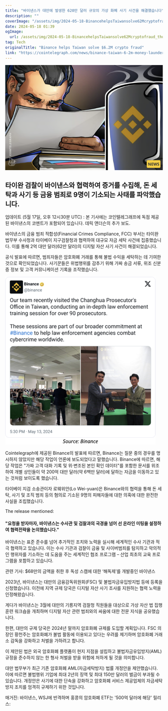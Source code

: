 ```yaml
---
title: "바이낸스가 대만에 발생한 620만 달러 규모의 가상 화폐 사기 사건을 해결했습니다"
description: ""
coverImage: "/assets/img/2024-05-18-BinancehelpsTaiwansolve62Mcryptofraud_thumbnail.png"
date: 2024-05-18 01:39
ogImage: 
  url: /assets/img/2024-05-18-BinancehelpsTaiwansolve62Mcryptofraud_thumbnail.png
tag: Tech
originalTitle: "Binance helps Taiwan solve $6.2M crypto fraud"
link: "https://cointelegraph.com/news/binance-taiwan-6-2m-money-laundering"
---
```



![바이낸스 도움으로 타이완이 62백만달러 암호화폐 사기 사건 해결](/assets/img/2024-05-18-BinancehelpsTaiwansolve62Mcryptofraud_thumbnail.png)

## 타이완 검찰이 바이낸스와 협력하여 증거를 수집해, 돈 세탁과 사기 등 금융 범죄로 9명이 기소되는 사태를 파악했습니다.

업데이트 (5월 17일, 오후 12시30분 UTC) : 본 기사에는 코인텔레그래프에 독점 제공된 바이낸스의 코멘트가 포함되어 있습니다. 데릭 앤더슨의 추가 보도.

바이낸스의 금융 범죄 적합성(Financial Crimes Compliance, FCC) 부서는 타이완 법무부 수사청과 타이베이 지구검찰청과 협력하여 대규모 자금 세탁 사건에 집중했습니다. 이를 통해 2억 대만 달러(62만 달러)의 디지털 자산 사기 사건이 해결되었습니다.

<div class="content-ad"></div>

공식 발표에 따르면, 범죄자들은 암호화폐 거래를 통해 불법 수익을 세탁하는 데 기여한 것으로 확인되었습니다. 사기꾼들은 위법행위를 감추기 위해 가짜 송금 서류, 위조 신분증 정보 및 고객 커뮤니케이션 기록을 조작했습니다.

![이미지](/assets/img/2024-05-18-BinancehelpsTaiwansolve62Mcryptofraud_0.png)

Cointelegraph에 제공된 Binance의 발표에 따르면, Binance는 질문 중의 경우를 명시하지 않았지만 해당 작업이 언론에 보도되었다고 말했습니다. Binance에 따르면, 해당 작업은 "가짜 고객 대화 기록 및 위·변조된 본인 확인 데이터"를 포함한 문서를 위조하여 개별 상인들이 약 200억 대만 달러(약 6백만 달러)에 달하는 자금을 이동하고 있는 것처럼 보이도록 했습니다.

타이베이 지검 소송관이자 로웨위안(Lo Wei-yuan)은 Binance와의 협력을 통해 돈 세탁, 사기 및 조직 범죄 등의 혐의로 기소된 9명의 피해자들에 대한 의혹에 대한 완전한 사실을 조립했습니다.

<div class="content-ad"></div>

The release mentioned:

#### "요청을 받자마자, 바이낸스는 수사관 및 검찰과의 국경을 넘어 선 온라인 미팅을 설정하여 협력전략을 논의했습니다."

바이낸스는 표준 준수를 넘어 추가적인 조치와 노력을 실시해 세계적인 수사 기관과 적극 협력하고 있습니다. 이는 수사 기관과 검찰이 금융 및 사이버범죄를 탐지하고 악의적인 행위자를 기소하는 데 도움을 주는 세계적인 협조 프로그램 – 산업 최초의 교육 프로그램을 포함하고 있습니다.

관련 기사: $68만의 금액을 취한 후 독성 스캠에 대한 ‘해독제’를 개발중인 바이낸스

<div class="content-ad"></div>

2023년, 바이낸스는 대만의 금융감독위원회(FSC) 및 불법자금유입방지법 등에 등록을 신청했습니다. 이전에 지역 규제 당국은 디지털 자산 사기 조사를 지원하는 협력 노력을 인정해왔습니다.

게다가 바이낸스는 3월에 대만의 기릉지역 검찰청 직원들을 대상으로 가상 자산 법 집행 훈련 워크숍을 개최하며 디지털 자산 관련 범죄와의 싸움에 대한 전문 지식을 공유했습니다.

한편, 대만의 규제 당국은 2024년 말까지 암호화폐 규제를 도입할 계획입니다. FSC 의장인 황천주는 암호화폐가 불법 활동에 이용되고 있다는 우려를 제기하며 암호화폐 거래소 감독을 강화하고 처벌을 가하려고 합니다.

이 제안된 법은 외국 암호화폐 플랫폼이 현지 지점을 설립하고 불법자금유입방지(AML) 규정을 준수하지 않는 한 형사 처벌을 받을 위험에 처하게 될 것을 의미합니다.

<div class="content-ad"></div>

대만 법무부가 최근 기존 암호화폐 AML(자금세탁방지) 법률 개정안을 제안했습니다. 이에 따르면 불법행위 기업에 최대 2년의 징역 및 최대 150만 달러의 벌금이 부과될 수 있습니다. 개정안은 사기에 대한 단속을 강화하고 암호화폐 서비스 제공업체의 자금세탁 방지 조치를 엄격히 규제하기 위한 것입니다.

매거진: 바이낸스, WSJ에 반격하며 홍콩의 암호화폐 ETF는 '500억 달러에 해당' 릴리스: